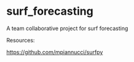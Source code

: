 # surf_forecasting
A team collaborative project for surf forecasting


Resources: 

https://github.com/mpiannucci/surfpy


